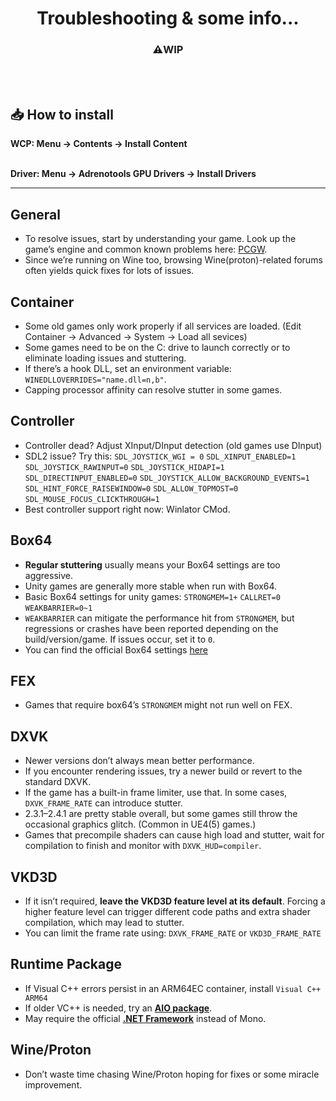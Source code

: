 <h1 align="center">Troubleshooting & some info...</h1>
<h3 align="center">⚠️WIP</h3><br><br>

## 📥 How to install
**WCP: Menu → Contents → Install Content**<br><br>

**Driver: Menu → Adrenotools GPU Drivers → Install Drivers**
<br>

---

</details>

## General

- To resolve issues, start by understanding your game. Look up the game’s engine and common known problems here: [PCGW](https://www.pcgamingwiki.com/wiki/Home).
- Since we’re running on Wine too, browsing Wine(proton)-related forums often yields quick fixes for lots of issues.

## Container
- Some old games only work properly if all services are loaded. (Edit Container → Advanced → System → Load all sevices)
- Some games need to be on the C: drive to launch correctly or to eliminate loading issues and stuttering.
- If there’s a hook DLL, set an environment variable: ```WINEDLLOVERRIDES="name.dll=n,b"```.
- Capping processor affinity can resolve stutter in some games.

## Controller
- Controller dead? Adjust XInput/DInput detection (old games use DInput)
- SDL2 issue? Try this: ```SDL_JOYSTICK_WGI = 0``` ```SDL_XINPUT_ENABLED=1``` ```SDL_JOYSTICK_RAWINPUT=0``` ```SDL_JOYSTICK_HIDAPI=1``` ```SDL_DIRECTINPUT_ENABLED=0``` ```SDL_JOYSTICK_ALLOW_BACKGROUND_EVENTS=1``` ```SDL_HINT_FORCE_RAISEWINDOW=0``` ```SDL_ALLOW_TOPMOST=0``` ```SDL_MOUSE_FOCUS_CLICKTHROUGH=1```
- Best controller support right now: Winlator CMod.

## Box64

- **Regular stuttering** usually means your Box64 settings are too aggressive.
- Unity games are generally more stable when run with Box64.
- Basic Box64 settings for unity games: ```STRONGMEM=1+``` ```CALLRET=0``` ```WEAKBARRIER=0~1```
- ```WEAKBARRIER``` can mitigate the performance hit from ```STRONGMEM```, but regressions or crashes have been reported depending on the build/version/game. If issues occur, set it to ```0```.
- You can find the official Box64 settings [here](https://github.com/ptitSeb/box64/blob/main/system/box64.box64rc)

## FEX
- Games that require box64’s ```STRONGMEM``` might not run well on FEX.

## DXVK

- Newer versions don’t always mean better performance.
- If you encounter rendering issues, try a newer build or revert to the standard DXVK.
- If the game has a built-in frame limiter, use that. In some cases, ```DXVK_FRAME_RATE``` can introduce stutter.
- 2.3.1–2.4.1 are pretty stable overall, but some games still throw the occasional graphics glitch. (Common in UE4(5) games.)
- Games that precompile shaders can cause high load and stutter, wait for compilation to finish and monitor with ```DXVK_HUD=compiler```.

## VKD3D

- If it isn’t required, **leave the VKD3D feature level at its default**. Forcing a higher feature level can trigger different code paths and extra shader compilation, which may lead to stutter.
- You can limit the frame rate using: ```DXVK_FRAME_RATE``` or ```VKD3D_FRAME_RATE```

## Runtime Package

- If Visual C++ errors persist in an ARM64EC container, install ```Visual C++ ARM64```
- If older VC++ is needed, try an [**AIO package**](https://github.com/abbodi1406/vcredist). <br>
- May require the official [**.NET Framework**](https://dotnet.microsoft.com/ko-kr/download/dotnet-framework) instead of Mono.

## Wine/Proton

- Don’t waste time chasing Wine/Proton hoping for fixes or some miracle improvement.


